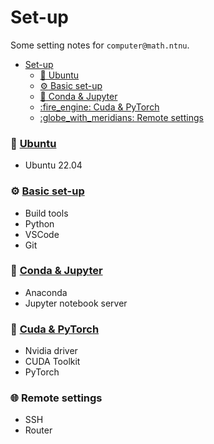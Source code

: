 # Set-up

Some setting notes for `computer@math.ntnu`.

- [Set-up](#set-up)
    - [:octopus: Ubuntu](#octopus-ubuntu)
    - [:gear: Basic set-up](#gear-basic-set-up)
    - [:cactus: Conda \& Jupyter](#cactus-conda--jupyter)
    - [:fire\_engine: Cuda \& PyTorch](#fire_engine-cuda--pytorch)
    - [:globe\_with\_meridians: Remote settings](#globe_with_meridians-remote-settings)

### :octopus: [Ubuntu](/install-ubuntu/)
- Ubuntu 22.04

### :gear: [Basic set-up](/install-basic/)
- Build tools
- Python
- VSCode
- Git
  
### :cactus: [Conda & Jupyter](/install-conda-jupyter/)
- Anaconda
- Jupyter notebook server

### :fire_engine: [Cuda & PyTorch](/install-cuda-pytorch/)
- Nvidia driver
- CUDA Toolkit
- PyTorch

### :globe_with_meridians: Remote settings
- SSH
- Router